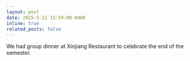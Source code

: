 ```yaml
---
layout: post
date: 2025-5-22 15:59:00-0400
inline: true
related_posts: false
---
```


We had group dinner at Xinjiang Restaurant to celebrate the end of the semester.
